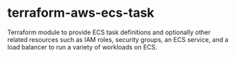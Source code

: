 # terraform-aws-ecs-task
Terraform module to provide ECS task definitions and optionally other related resources such as IAM roles, security groups, an ECS service, and a load balancer to run a variety of workloads on ECS.

